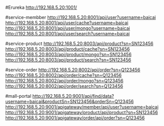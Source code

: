 #Erureka
http://192.168.5.20:1001/

#service-membber
http://192.168.5.20:8001/api/user?username=baicai
http://192.168.5.20:8001/api/user/cache?username=baicai
http://192.168.5.20:8001/api/user/mongo?username=baicai
http://192.168.5.20:8001/api/user/search?username=baicai

#service-product
http://192.168.5.20:8003/api/product?sn=SN123456
http://192.168.5.20:8003/api/product/cache?sn=SN123456
http://192.168.5.20:8003/api/product/mongo?sn=SN123456
http://192.168.5.20:8003/api/product/search?sn=SN123456

#service-order
http://192.168.5.20:8002/api/order?sn=Q123456
http://192.168.5.20:8002/api/order/cache?sn=Q123456
http://192.168.5.20:8002/api/order/mongo?sn=Q123456
http://192.168.5.20:8002/api/order/search?sn=Q123456

#mall-portal
http://192.168.5.20:9001/api/find/data?username=baicai&productSn=SN123456&orderSn=Q123456
http://192.168.5.20:9001/apigateway/member/api/user?username=baicai
http://192.168.5.20:9001/apigateway/product/api/product?sn=SN123456
http://192.168.5.20:9001/apigateway/order/api/order?sn=Q123456
